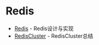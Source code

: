 # Redis

* [Redis](https://github.com/SulphurFH/NoteBook/blob/master/Redis/Redis.md) - Redis设计与实现
* [RedisCluster](https://github.com/SulphurFH/NoteBook/blob/master/Redis/RedisCluster.md) - RedisCluster总结
